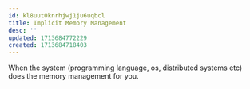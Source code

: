 ```yaml
---
id: kl8uut0knrhjwj1ju6uqbcl
title: Implicit Memory Management
desc: ''
updated: 1713684772229
created: 1713684718403
---
```


When the system (programming language, os, distributed systems etc) does the memory management for you.
